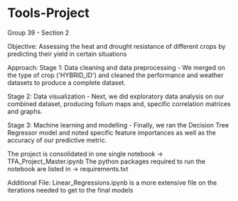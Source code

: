 # Tools-Project

Group 39 - Section 2

Objective:
Assessing the heat and drought resistance of different crops by predicting their yield in certain situations

Approach:
Stage 1: Data cleaning and data preprocessing - We merged on the type of crop ('HYBRID_ID') and cleaned the performance and weather datasets to produce a complete dataset.

Stage 2: Data visualization - Next, we did exploratory data analysis on our combined dataset, producing folium maps and, specific correlation matrices and graphs.

Stage 3: Machine learning and modelling - Finally, we ran the Decision Tree Regressor model and noted specific feature importances as well as the accuracy of our predictive metric.

The project is consolidated in one single notebook -> TFA_Project_Master.ipynb 
The python packages required to run the notebook are listed in -> requirements.txt


Additional File:
Linear_Regressions.ipynb is a more extensive file on the iterations needed to get to the final models
